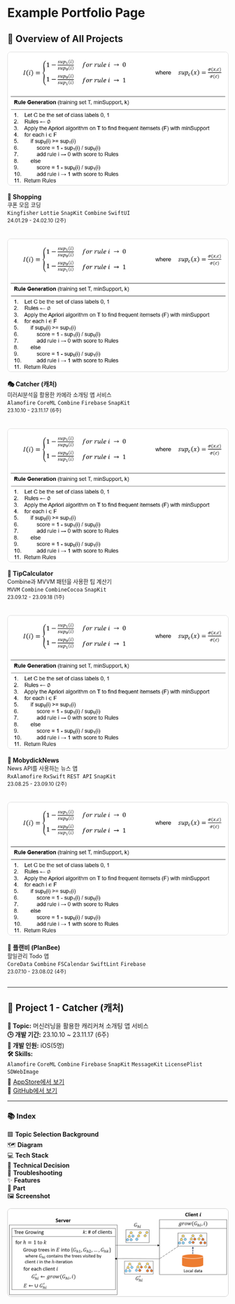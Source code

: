 # Example Portfolio Page

## 🧩 Overview of All Projects

<div style="display: grid; grid-template-columns: repeat(auto-fit, minmax(250px, 1fr)); gap: 20px;">

<!-- Shopping Project -->
<div>
  <img src="../images/associative_classifier.png" alt="Shopping Project" style="width: 100%; border-radius: 8px; border: 1px solid #ddd;" />
  <p><strong>🛒 Shopping</strong><br/>
  <span style="font-size: 0.9em;">쿠폰 모음 코딩</span><br/>
  <code>Kingfisher</code> <code>Lottie</code> <code>SnapKit</code> <code>Combine</code> <code>SwiftUI</code><br/>
  <small>24.01.29 - 24.02.10 (2주)</small></p>
</div>

<!-- Catcher Project -->
<div>
  <img src="../images/associative_classifier.png" alt="Catcher Project" style="width: 100%; border-radius: 8px; border: 1px solid #ddd;" />
  <p><strong>🎭 Catcher (캐처)</strong><br/>
  <span style="font-size: 0.9em;">미러AI분석을 활용한 카메라 소개팅 앱 서비스</span><br/>
  <code>Alamofire</code> <code>CoreML</code> <code>Combine</code> <code>Firebase</code> <code>SnapKit</code><br/>
  <small>23.10.10 - 23.11.17 (6주)</small></p>
</div>

<!-- TipCalculator Project -->
<div>
  <img src="../images/associative_classifier.png" alt="TipCalculator Project" style="width: 100%; border-radius: 8px; border: 1px solid #ddd;" />
  <p><strong>🧮 TipCalculator</strong><br/>
  <span style="font-size: 0.9em;">Combine과 MVVM 패턴을 사용한 팁 계산기</span><br/>
  <code>MVVM</code> <code>Combine</code> <code>CombineCocoa</code> <code>SnapKit</code><br/>
  <small>23.09.12 - 23.09.18 (1주)</small></p>
</div>

<!-- MobydickNews Project -->
<div>
  <img src="../images/associative_classifier.png" alt="MobydickNews Project" style="width: 100%; border-radius: 8px; border: 1px solid #ddd;" />
  <p><strong>📰 MobydickNews</strong><br/>
  <span style="font-size: 0.9em;">News API를 사용하는 뉴스 앱</span><br/>
  <code>RxAlamofire</code> <code>RxSwift</code> <code>REST API</code> <code>SnapKit</code><br/>
  <small>23.08.25 - 23.09.10 (2주)</small></p>
</div>

<!-- PlanBee Project -->
<div>
  <img src="../images/associative_classifier.png" alt="PlanBee Project" style="width: 100%; border-radius: 8px; border: 1px solid #ddd;" />
  <p><strong>📅 플랜비 (PlanBee)</strong><br/>
  <span style="font-size: 0.9em;">할일관리 Todo 앱</span><br/>
  <code>CoreData</code> <code>Combine</code> <code>FSCalendar</code> <code>SwiftLint</code> <code>Firebase</code><br/>
  <small>23.07.10 - 23.08.02 (4주)</small></p>
</div>

</div>

---


## 🎯 Project 1 - Catcher (캐처)

**📌 Topic:** 머신러닝을 활용한 캐리커쳐 소개팅 앱 서비스  
**🕒 개발 기간:** 23.10.10 ~ 23.11.17 (6주)  
**👥 개발 인원:** iOS(5명)  
**🛠️ Skills:**  
<code>Alamofire</code> <code>CoreML</code> <code>Combine</code> <code>Firebase</code> <code>SnapKit</code> <code>MessageKit</code> <code>LicensePlist</code> <code>SDWebImage</code><span style="display: block; height: 5px;"></span>
🔗 [AppStore에서 보기](https://apps.apple.com/kr/app/id3818930)  
🔗 [GitHub에서 보기](https://apps.apple.com/kr/app/id3818930)

---

### 📚 Index

🟩 **Topic Selection Background**  
🗺️ **Diagram**  
💻 **Tech Stack**  
🤔 **Technical Decision**  
🌱 **Troubleshooting**  
✨ **Features**  
👤 **Part**  
🖼️ **Screenshot**

<div style="text-align: center;">
  <img src="../images/random_forest.png" alt="Catcher Screenshots" style="max-width: 100%; border: 1px solid #ccc; border-radius: 8px;" />
</div>
